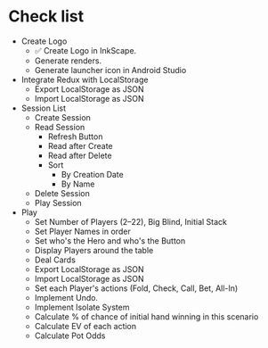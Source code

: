# Check list

* Create Logo
  * ✅ Create Logo in InkScape.
  * Generate renders.
  * Generate launcher icon in Android Studio
* Integrate Redux with LocalStorage
  * Export LocalStorage as JSON
  * Import LocalStorage as JSON
* Session List
  * Create Session
  * Read Session
    * Refresh Button
    * Read after Create
    * Read after Delete
    * Sort
      * By Creation Date
      * By Name
  * Delete Session
  * Play Session
* Play
  * Set Number of Players (2–22), Big Blind, Initial Stack
  * Set Player Names in order
  * Set who's the Hero and who's the Button
  * Display Players around the table
  * Deal Cards
  * Export LocalStorage as JSON
  * Import LocalStorage as JSON
  * Set each Player's actions (Fold, Check, Call, Bet, All-In)
  * Implement Undo.
  * Implement Isolate System
  * Calculate % of chance of initial hand winning in this scenario
  * Calculate EV of each action
  * Calculate Pot Odds
